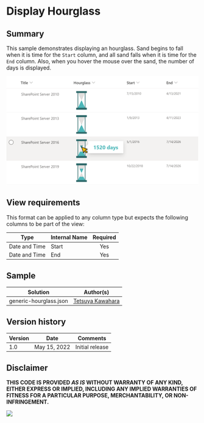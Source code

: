 # Display Hourglass

## Summary
This sample demonstrates displaying an hourglass. Sand begins to fall when it is time for the `Start` column, and all sand falls when it is time for the `End` column. Also, when you hover the mouse over the sand, the number of days is displayed.

![screenshot of the sample](./assets/screenshot.png)

## View requirements
This format can be applied to any column type but expects the following columns to be part of the view:

|Type          |Internal Name |Required|
|--------------|--------------|:------:|
|Date and Time |Start         |Yes     |
|Date and Time |End           |Yes     |

## Sample

Solution|Author(s)
--------|---------
generic-hourglass.json | [Tetsuya Kawahara](https://github.com/tecchan1107)

## Version history

Version |Date         |Comments
--------|-------------|----------------
1.0     |May 15, 2022 |Initial release

## Disclaimer
**THIS CODE IS PROVIDED *AS IS* WITHOUT WARRANTY OF ANY KIND, EITHER EXPRESS OR IMPLIED, INCLUDING ANY IMPLIED WARRANTIES OF FITNESS FOR A PARTICULAR PURPOSE, MERCHANTABILITY, OR NON-INFRINGEMENT.**

<img src="https://pnptelemetry.azurewebsites.net/list-formatting/column-samples/generic-hourglass" />